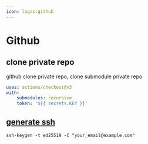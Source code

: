 ```yaml
---
icon: logos:github
---
```


# Github

## clone private repo

github clone private repo, clone submodule private repo  

```yaml
uses: actions/checkout@v3
with:
    submodules: recursive
    token: '${{ secrets.KEY }}'
```

## [generate ssh]

```shell
ssh-keygen -t ed25519 -C "your_email@example.com"
```

[generate ssh]: https://docs.github.com/en/authentication/connecting-to-github-with-ssh/generating-a-new-ssh-key-and-adding-it-to-the-ssh-agent
